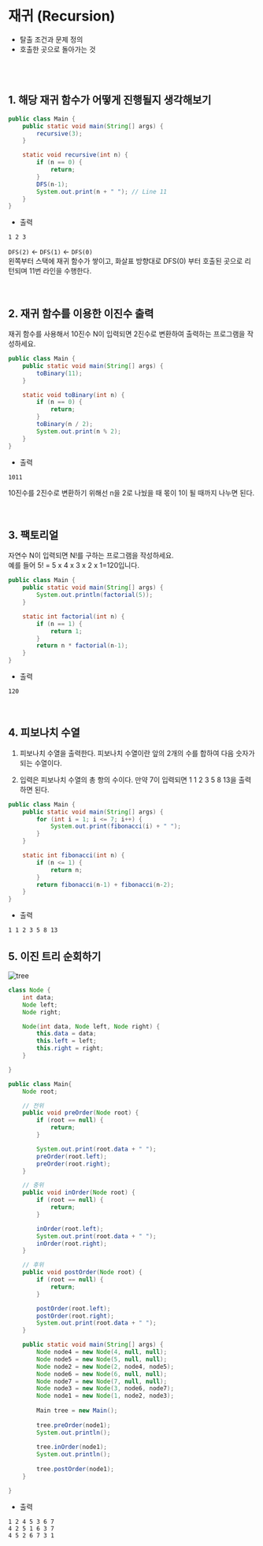 # 재귀 (Recursion)
- 탈출 조건과 문제 정의
- 호출한 곳으로 돌아가는 것

<br>
<br>

## 1. 해당 재귀 함수가 어떻게 진행될지 생각해보기

```java
public class Main {
    public static void main(String[] args) {
        recursive(3);
    }

    static void recursive(int n) {
        if (n == 0) {
            return;
        }
        DFS(n-1);
        System.out.print(n + " "); // Line 11
    }
}
```
- 출력
```
1 2 3
```

`DFS(2)` ← `DFS(1)` ← `DFS(0) `  
왼쪽부터 스택에 재귀 함수가 쌓이고, 화살표 방향대로 DFS(0) 부터 호출된 곳으로 리턴되며 11번 라인을 수행한다.

<br>

## 2. 재귀 함수를 이용한 이진수 출력

재귀 함수를 사용해서 10진수 N이 입력되면 2진수로 변환하여 출력하는 프로그램을 작성하세요.

```java
public class Main {
    public static void main(String[] args) {
        toBinary(11);
    }

    static void toBinary(int n) {
        if (n == 0) {
            return;
        }
        toBinary(n / 2);
        System.out.print(n % 2);
    }
}
```
- 출력
```
1011
```

10진수를 2진수로 변환하기 위해선 n을 2로 나눴을 때 몫이 1이 될 때까지 나누면 된다.

<br>

## 3. 팩토리얼

자연수 N이 입력되면 N!를 구하는 프로그램을 작성하세요.  
예를 들어 5! = 5 x 4 x 3 x 2 x 1=120입니다.

```java
public class Main {
    public static void main(String[] args) {
        System.out.println(factorial(5));
    }

    static int factorial(int n) {
        if (n == 1) {
            return 1;
        }
        return n * factorial(n-1);
    }
}
```
- 출력
```
120
```


<br>

## 4. 피보나치 수열

1) 피보나치 수열을 출력한다. 피보나치 수열이란 앞의 2개의 수를 합하여 다음 숫자가 되는 수열이다.

2) 입력은 피보나치 수열의 총 항의 수이다. 만약 7이 입력되면 1 1 2 3 5 8 13을 출력하면 된다.

```java
public class Main {
    public static void main(String[] args) {
        for (int i = 1; i <= 7; i++) {
            System.out.print(fibonacci(i) + " ");
        }
    }

    static int fibonacci(int n) {
        if (n <= 1) {
            return n;
        }
        return fibonacci(n-1) + fibonacci(n-2);
    }
}
```
- 출력
```
1 1 2 3 5 8 13
```

## 5. 이진 트리 순회하기
![tree](https://github.com/EunsilSon/dev-note/assets/46162801/f0b662fa-e752-448d-984d-c96ff87f4b58)

```java
class Node {
    int data;
    Node left;
    Node right;

    Node(int data, Node left, Node right) {
        this.data = data;
        this.left = left;
        this.right = right;
    }

}

public class Main{
    Node root;

    // 전위
    public void preOrder(Node root) {
        if (root == null) {
            return;
        }

        System.out.print(root.data + " ");
        preOrder(root.left);
        preOrder(root.right);
    }

    // 중위
    public void inOrder(Node root) {
        if (root == null) {
            return;
        }

        inOrder(root.left);
        System.out.print(root.data + " ");
        inOrder(root.right);
    }

    // 후위
    public void postOrder(Node root) {
        if (root == null) {
            return;
        }

        postOrder(root.left);
        postOrder(root.right);
        System.out.print(root.data + " ");
    }

    public static void main(String[] args) {
        Node node4 = new Node(4, null, null);
        Node node5 = new Node(5, null, null);
        Node node2 = new Node(2, node4, node5);
        Node node6 = new Node(6, null, null);
        Node node7 = new Node(7, null, null);
        Node node3 = new Node(3, node6, node7);
        Node node1 = new Node(1, node2, node3);
        
        Main tree = new Main();
        
        tree.preOrder(node1);
        System.out.println();
        
        tree.inOrder(node1);
        System.out.println();
        
        tree.postOrder(node1);
    }

}
```
- 출력
```
1 2 4 5 3 6 7
4 2 5 1 6 3 7
4 5 2 6 7 3 1
```